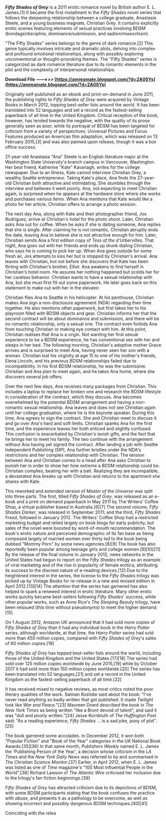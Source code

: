 ***Fifty Shades of Grey*** is a 2011 erotic romance novel by British author E. L. James.[1] It became the first installment in the *Fifty Shades* novel series that follows the deepening relationship between a college graduate, Anastasia Steele, and a young business magnate, Christian Grey. It contains explicitly erotic scenes featuring elements of sexual practices involving BDSM (bondage/discipline, dominance/submission, and sadism/masochism).
 
"The Fifty Shades" series belongs to the genre of dark romance.[2] This genre typically involves intricate and dramatic plots, delving into complex and profound emotional relationships, along with possibly exploring unconventional or thought-provoking themes. The "Fifty Shades" series is categorized as dark romance literature due to its romantic elements in the plot and the complexity of interpersonal relationships.
 
**Download File --->>> [https://amreamate.blogspot.com/?d=2A0SYs](https://amreamate.blogspot.com/?d=2A0SYs)**


 
Originally self-published as an ebook and print-on-demand in June 2011, the publishing rights to *Fifty Shades of Grey* were acquired by Vintage Books in March 2012, topping best-seller lists around the world. It has been translated into 52 languages and set a record as the fastest-selling paperback of all time in the United Kingdom. Critical reception of the book, however, has tended towards the negative, with the quality of its prose generally seen as poor, while its portrayal of BDSM has been targeted for criticism from a variety of perspectives. Universal Pictures and Focus Features produced an American film adaptation, which was released on 13 February 2015,[3] and was also panned upon release, though it was a box office success.

21-year-old Anastasia "Ana" Steele is an English literature major at the Washington State University's branch campus in Vancouver, Washington. Her best friend, Katherine "Kate" Kavanagh, writes for the college newspaper. Due to an illness, Kate cannot interview Christian Grey, a wealthy Seattle entrepreneur. Taking Kate's place, Ana finds the 27-year-old Christian both attractive and intimidating. She stumbles through the interview and believes it went poorly. Ana, not expecting to meet Christian again, is surprised when he appears at the hardware store where she works and purchases various items. When Ana mentions that Kate would like a photo for her article, Christian offers to arrange a photo session.
 
The next day Ana, along with Kate and their photographer friend, Jos Rodriguez, arrive at Christian's hotel for the photo shoot. Later, Christian asks Ana out for coffee. When he asks if she is dating someone, Ana replies that she is single. After claiming he is not romantic, Christian abruptly ends the date, leaving Ana to believe she is not attractive enough for him. Later, Christian sends Ana a first edition copy of *Tess of the d'Urbervilles*. That night, Ana goes out with her friends and ends up drunk dialing Christian, who says he is coming to pick her up. When Ana goes outside for some fresh air, Jos attempts to kiss her but is stopped by Christian's arrival. Ana leaves with Christian, but not before she discovers that Kate has been flirting with Christian's brother, Elliot. Ana awakens to find herself in Christian's hotel room. He assures her nothing happened but scolds her for her careless behavior. Christian wants to have a sexual relationship with Ana, but she must first fill out some paperwork. He later goes back on this statement to make out with her in the elevator.
 
Christian flies Ana to Seattle in his helicopter. At his penthouse, Christian makes Ana sign a non-disclosure agreement (NDA) regarding their time together. He also mentions other paperwork, but first takes her to his playroom filled with BDSM objects and gear. Christian informs her that the second contract will be about dominance and submission, and there will be no romantic relationship, only a sexual one. The contract even forbids Ana from touching Christian or making eye contact with him. At this point, Christian realises that Ana is a virgin. Not wanting her first sexual experience to be a BDSM experience, he has conventional sex with her and sleeps in her bed. The following morning, Christian's adoptive mother Grace arrives and is surprised to meet Ana, having never seen her son with a woman. Christian lost his virginity at age 15 to one of his mother's friends, Elena Lincoln, and his previous BDSM relationships failed due to incompatibility. In his first BDSM relationship, he was the submissive. Christian and Ana plan to meet again, and he takes Ana home, where she discovers several job offers.
 
Over the next few days, Ana receives many packages from Christian. This includes a laptop to replace her broken one and research the BDSM lifestyle in consideration of the contract, which they discuss. Ana becomes overwhelmed by the potential BDSM arrangement and having a non-romantic sexual relationship. Ana leaves and does not see Christian again until her college graduation, where he is the keynote speaker. During this time, Ana agrees to sign the contract. She and Christian meet to discuss it and go over Ana's hard and soft limits. Christian spanks Ana for the first time, and the experience leaves her both enticed and slightly confused. This confusion is exacerbated by Christian's lavish gifts, and the fact that he brings her to meet his family. The two continue with the arrangement without Ana having yet signed the contract. After landing a job with Seattle Independent Publishing (SIP), Ana further bristles under the NDA's restrictions and her complex relationship with Christian. The tension between Ana and Christian comes to a head after Ana asks Christian to punish her in order to show her how extreme a BDSM relationship could be. Christian complies, beating her with a belt. Realizing they are incompatible, a devastated Ana breaks up with Christian and returns to the apartment she shares with Kate.
 
This reworked and extended version of *Master of the Universe* was split into three parts. The first, titled *Fifty Shades of Grey*, was released as an e-book and a print on demand paperback in May 2011 by The Writers' Coffee Shop, a virtual publisher based in Australia.[6][7] The second volume, *Fifty Shades Darker*, was released in September 2011; and the third, *Fifty Shades Freed*, followed in January 2012. The Writers' Coffee Shop had a restricted marketing budget and relied largely on book blogs for early publicity, but sales of the novel were boosted by word-of-mouth recommendation. The book's erotic nature and perceived demographic of its fan base as being composed largely of married women over thirty led to the book being dubbed "Mommy Porn" by some news agencies.[8][9] The book has also reportedly been popular among teenage girls and college women.[9][10][11] By the release of the final volume in January 2012, news networks in the United States had begun to report on the *Fifty Shades* trilogy as an example of viral marketing and of the rise in popularity of female erotica, attributing its success to the discreet nature of e-reading devices.[12] Due to the heightened interest in the series, the license to the *Fifty Shades* trilogy was picked up by Vintage Books for re-release in a new and revised edition in April 2012.[13][14] The attention that the series has garnered has also helped to spark a renewed interest in erotic literature. Many other erotic works quickly became best-sellers following *Fifty Shades*' success, while other popular works, such as Anne Rice's *The Sleeping Beauty* trilogy, have been reissued (this time without pseudonyms) to meet the higher demand.[15]
 
On 1 August 2012, Amazon UK announced that it had sold more copies of *Fifty Shades of Grey* than it had any individual book in the *Harry Potter* series, although worldwide, at that time, the *Harry Potter* series had sold more than 450 million copies, compared with *Fifty Shades of Grey*'s sales of 60 million copies.[16]
 
*Fifty Shades of Grey* has topped best-seller lists around the world, including those of the United Kingdom and the United States.[17][18] The series had sold over 125 million copies worldwide by June 2015,[19] while by October 2017 it had sold more than 150 million copies worldwide.[20] The series has been translated into 52 languages,[21] and set a record in the United Kingdom as the fastest-selling paperback of all time.[22]
 
It has received mixed to negative reviews, as most critics noted the poor literary qualities of the work. Salman Rushdie said about the book: "I've never read anything so badly written that got published. It made *Twilight* look like *War and Peace*."[23] Maureen Dowd described the book in *The New York Times* as being written "like a Bront devoid of talent", and said it was "dull and poorly written."[24] Jesse Kornbluth of *The Huffington Post* said: "As a reading experience, *Fifty Shades* ... is a sad joke, puny of plot".[25]
 
The book garnered some accolades. In December 2012, it won both "Popular Fiction" and "Book of the Year" categories in the UK National Book Awards.[35][36] In that same month, *Publishers Weekly* named E. L. James the 'Publishing Person of the Year', a decision whose criticism in the *LA Times* and the *New York Daily News* was referred to by and summarised in *The Christian Science Monitor*.[37] Earlier, in April 2012, when E. L. James was listed as one of *Time* magazine's "100 Most Influential People in the World",[38] Richard Lawson of *The Atlantic Wire* criticised her inclusion due to the trilogy's fan fiction beginnings.[39]
 
*Fifty Shades of Grey* has attracted criticism due to its depictions of BDSM, with some BDSM participants stating that the book confuses the practice with *abuse*, and presents it as a pathology to be overcome, as well as showing incorrect and possibly dangerous BDSM techniques.[40][41]
 
Coinciding with the relea